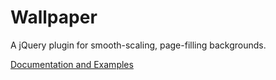 Wallpaper
=========

A jQuery plugin for smooth-scaling, page-filling backgrounds. 

[Documentation and Examples](http://www.benjaminplum.com/projects/wallpaper/)
